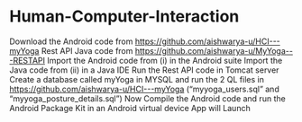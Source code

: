 # Human-Computer-Interaction
Download the Android code from https://github.com/aishwarya-u/HCI---myYoga
Rest API Java code from https://github.com/aishwarya-u/MyYoga---RESTAPI
Import the Android code from (i) in the Android suite
Import the Java code from (ii) in a Java IDE
Run the Rest API code in Tomcat server
Create a database called myYoga in MYSQL and run the 2 QL files in https://github.com/aishwarya-u/HCI---myYoga (“myyoga_users.sql” and “myyoga_posture_details.sql”)
Now Compile the Android code and run the Android Package Kit in an Android virtual device
App will Launch
